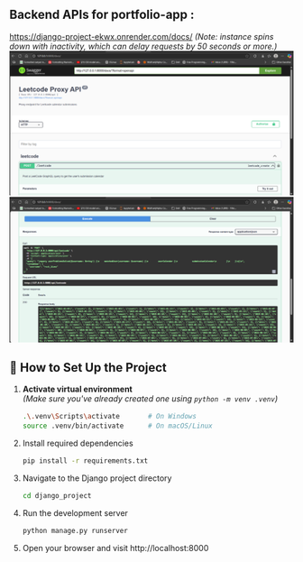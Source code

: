 ## Backend APIs for portfolio-app :
https://django-project-ekwx.onrender.com/docs/
_(Note: instance spins down with inactivity, which can delay requests by 50 seconds or more.)_
![img.png](img.png)
![img_1.png](img_1.png)

## 🚀 How to Set Up the Project

1. **Activate virtual environment**  
   _(Make sure you've already created one using `python -m venv .venv`)_

   ```bash
   .\.venv\Scripts\activate       # On Windows
   source .venv/bin/activate      # On macOS/Linux

2. Install required dependencies
   ```bash
   pip install -r requirements.txt
   
3. Navigate to the Django project directory
    ```bash
    cd django_project

4. Run the development server
    ```bash
    python manage.py runserver
5. Open your browser and visit http://localhost:8000
